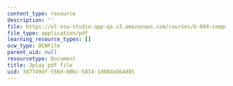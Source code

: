```yaml
---
content_type: resource
description: ''
file: https://ol-ocw-studio-app-qa.s3.amazonaws.com/courses/6-004-computation-structures-spring-2017/3d7749df556d00bc58141d08da564d85_3KJeK-UUADA.pdf
file_type: application/pdf
learning_resource_types: []
ocw_type: OCWFile
parent_uid: null
resourcetype: Document
title: 3play pdf file
uid: 3d7749df-556d-00bc-5814-1d08da564d85
---
```

